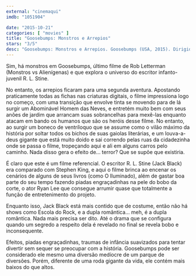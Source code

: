 ```yaml
---
external: "cinemaqui"
imdb: "1051904"

date: "2015-10-21"
categories: [ "movies" ]
title: "Goosebumps: Monstros e Arrepios"
stars: "3/5"
desc: "Goosebumps: Monstros e Arrepios. Goosebumps (USA, 2015). Dirigido por Rob Letterman. Escrito por Darren Lemke, Scott Alexander, Larry Karaszewski, R.L. Stine. Com Jack Black, Dylan Minnette, Odeya Rush, Ryan Lee, Amy Ryan, Jillian Bell, Ken Marino, Halston Sage, Steven Krueger."
---
```

Sim, há monstros em Goosebumps, último filme de Rob Letterman (Monstros vs Alienígenas) e que explora o universo do escritor infanto-juvenil R. L. Stine.

No entanto, os arrepios ficaram para uma segunda aventura. Apostando praticamente todas as fichas nas criaturas digitais, o filme impressiona logo no começo, com uma transição que envolve tinta se movendo para de lá surgir um Abominável Homem das Neves, e entretém muito bem com seus anões de jardim que arrancam suas sobrancelhas para mexê-las enquanto atacam em bando os humanos que são os heróis desse filme. No entanto, ao surgir um boneco de ventríloquo que se assume como o vilão máximo da história por soltar todos os bichos de suas gaiolas literárias, e um louva-a-deus gigante que está muito doido e sai correndo pelas ruas da cidadezinha onde se passa o filme, tropeçando aqui e ali em alguns carros pelo caminho. Nada disso gera o efeito de... terror? Que se supõe que existiria.

É claro que este é um filme referencial. O escritor R. L. Stine (Jack Black) era comparado com Stephen King, e aqui o filme brinca ao encenar os cenários de alguns de seus livros (como O Iluminado), além de gastar boa parte do seu tempo fazendo piadas engraçadinhas na pele do bobo da corte, o ator Ryan Lee que consegue arrumir quase que totalmente a função de entretenimento do projeto.

Enquanto isso, Jack Black está mais contido que de costume, então não há shows como Escola do Rock, e a dupla romântica... meh, é a dupla romântica. Nada mais precisa ser dito. Até o drama que se configura quando um segredo a respeito dela é revelado no final se revela bobo e inconsequente.

Efeitos, piadas engraçadinhas, traumas de infância suavizados para tentar divertir sem sequer se preocupar com a história. Goosebumps pode ser considerado ele mesmo uma diversão medíocre de um parque de diversões. Porém, diferente de uma roda gigante da vida, ele contém mais baixos do que altos.
